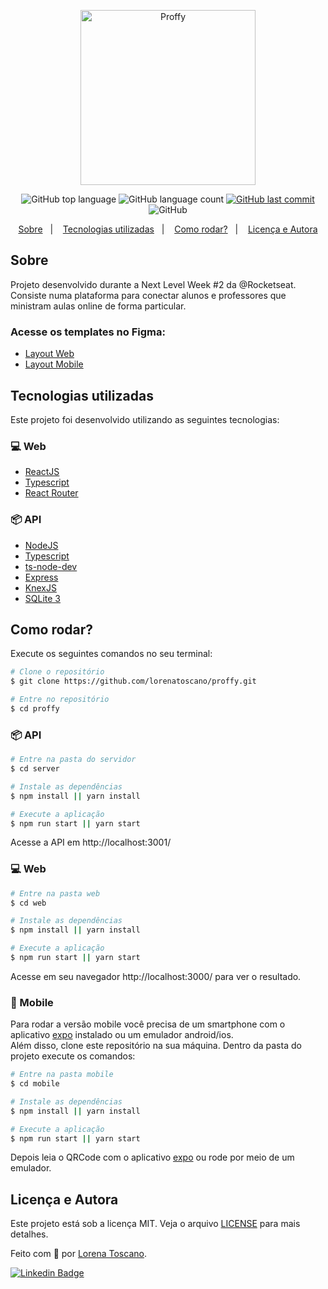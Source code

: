 <p align="center">
   <img src="https://user-images.githubusercontent.com/52718710/89372089-94173a00-d6bb-11ea-940c-f9f919fdb83c.png" alt="Proffy" width="280"/>
</p>

<p align="center">
  <img alt="GitHub top language" src="https://img.shields.io/github/languages/top/lorenatoscano/proffy.svg">

  <img alt="GitHub language count" src="https://img.shields.io/github/languages/count/lorenatoscano/proffy.svg">
  
  <a href="https://github.com/lorenatoscano/proffy/commits/master">
    <img alt="GitHub last commit" src="https://img.shields.io/github/last-commit/lorenatoscano/proffy.svg">
  </a>

  <img alt="GitHub" src="https://img.shields.io/github/license/lorenatoscano/proffy.svg">
</p>

<p align="center">
  <a href="#sobre">Sobre</a>&nbsp;&nbsp;&nbsp;|&nbsp;&nbsp;&nbsp;
  <a href="#tecnologias-utilizadas">Tecnologias utilizadas</a>&nbsp;&nbsp;&nbsp;|&nbsp;&nbsp;&nbsp;
  <a href="#como-rodar">Como rodar?</a>&nbsp;&nbsp;&nbsp;|&nbsp;&nbsp;&nbsp;
  <a href="#licença-e-autora">Licença e Autora</a>
</p>

## Sobre
Projeto desenvolvido durante a Next Level Week #2 da @Rocketseat. Consiste numa plataforma para conectar alunos e professores que ministram aulas online de forma particular.


### Acesse os templates no Figma:
- [Layout Web](https://www.figma.com/file/GHGS126t7WYjnPZdRKChJF/Proffy-Web)
- [Layout Mobile](https://www.figma.com/file/e33KvgUpFdunXxJjHnK7CG/Proffy-Mobile)


## Tecnologias utilizadas

Este projeto foi desenvolvido utilizando as seguintes tecnologias:

### 💻 Web
- [ReactJS](https://reactjs.org/)
- [Typescript](https://www.typescriptlang.org/)
- [React Router](https://github.com/ReactTraining/react-router)

### 📦 API
- [NodeJS](https://nodejs.org/en/)
- [Typescript](https://www.typescriptlang.org/)
- [ts-node-dev](https://github.com/whitecolor/ts-node-dev)
- [Express](https://expressjs.com/)
- [KnexJS](http://knexjs.org/)
- [SQLite 3](https://www.npmjs.com/package/sqlite3)


## Como rodar?

Execute os seguintes comandos no seu terminal:

```bash
# Clone o repositório
$ git clone https://github.com/lorenatoscano/proffy.git

# Entre no repositório
$ cd proffy
```

### 📦 API

```bash
# Entre na pasta do servidor
$ cd server

# Instale as dependências
$ npm install || yarn install 

# Execute a aplicação
$ npm run start || yarn start 
```

Acesse a API em http://localhost:3001/

### 💻 Web

```bash
# Entre na pasta web
$ cd web

# Instale as dependências
$ npm install || yarn install 

# Execute a aplicação
$ npm run start || yarn start 
```

Acesse em seu navegador http://localhost:3000/ para ver o resultado.

### 📱 Mobile

Para rodar a versão mobile você precisa de um smartphone com o aplicativo [expo](https://play.google.com/store/apps/details?id=host.exp.exponent) instalado ou um emulador android/ios.
<br />
Além disso, clone este repositório na sua máquina. Dentro da pasta do projeto execute os comandos:

```bash
# Entre na pasta mobile
$ cd mobile

# Instale as dependências
$ npm install || yarn install 

# Execute a aplicação
$ npm run start || yarn start
```

Depois leia o QRCode com o aplicativo [expo](https://play.google.com/store/apps/details?id=host.exp.exponent) ou rode por meio de um emulador.


## Licença e Autora

Este projeto está sob a licença MIT. Veja o arquivo [LICENSE](https://github.com/lorenatoscano/proffy/master/LICENSE) para mais detalhes.

Feito com :purple_heart: por [Lorena Toscano](https://github.com/lorenatoscano).


[![Linkedin Badge](https://img.shields.io/badge/-Lorena_Toscano-blue?style=flat-square&logo=Linkedin&logoColor=white&link=https://www.linkedin.com/in/lorena-toscano-243432183/)](https://www.linkedin.com/in/lorena-toscano-243432183/)

